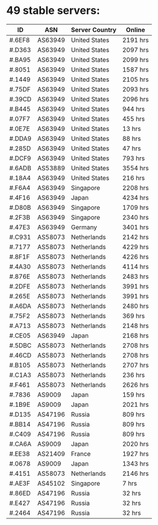 # 49 stable servers:

| ID | ASN | Server Country | Online |
| ------ | ------ | ------ | ------ |
| #.6EF8 | AS63949 | United States | 2191 hrs |
| #.D363 | AS63949 | United States | 2097 hrs |
| #.BA95 | AS63949 | United States | 2099 hrs |
| #.8051 | AS63949 | United States | 1587 hrs |
| #.1449 | AS63949 | United States | 2105 hrs |
| #.75DF | AS63949 | United States | 2093 hrs |
| #.39CD | AS63949 | United States | 2096 hrs |
| #.B445 | AS63949 | United States | 944 hrs |
| #.07F7 | AS63949 | United States | 455 hrs |
| #.0E7E | AS63949 | United States | 13 hrs |
| #.DDA9 | AS63949 | United States | 88 hrs |
| #.285D | AS63949 | United States | 47 hrs |
| #.DCF9 | AS63949 | United States | 793 hrs |
| #.6ADB | AS53889 | United States | 3554 hrs |
| #.18A4 | AS63949 | United States | 216 hrs |
| #.F6A4 | AS63949 | Singapore | 2208 hrs |
| #.4F16 | AS63949 | Japan | 4234 hrs |
| #.D80B | AS63949 | Singapore | 1709 hrs |
| #.2F3B | AS63949 | Singapore | 2340 hrs |
| #.47E3 | AS63949 | Germany | 3401 hrs |
| #.C931 | AS58073 | Netherlands | 2142 hrs |
| #.7177 | AS58073 | Netherlands | 4229 hrs |
| #.8F1F | AS58073 | Netherlands | 4226 hrs |
| #.4A30 | AS58073 | Netherlands | 4114 hrs |
| #.876E | AS58073 | Netherlands | 2483 hrs |
| #.2DFE | AS58073 | Netherlands | 3991 hrs |
| #.265E | AS58073 | Netherlands | 3991 hrs |
| #.A6DA | AS58073 | Netherlands | 2480 hrs |
| #.75F2 | AS58073 | Netherlands | 369 hrs |
| #.A713 | AS58073 | Netherlands | 2148 hrs |
| #.CE05 | AS63949 | Japan | 2168 hrs |
| #.5DBC | AS58073 | Netherlands | 2708 hrs |
| #.46CD | AS58073 | Netherlands | 2708 hrs |
| #.B105 | AS58073 | Netherlands | 2707 hrs |
| #.C1A3 | AS58073 | Netherlands | 236 hrs |
| #.F461 | AS58073 | Netherlands | 2626 hrs |
| #.7836 | AS9009 | Japan | 159 hrs |
| #.1B9E | AS9009 | Japan | 2021 hrs |
| #.D135 | AS47196 | Russia | 809 hrs |
| #.BB14 | AS47196 | Russia | 809 hrs |
| #.C409 | AS47196 | Russia | 809 hrs |
| #.CA6A | AS9009 | Japan | 2020 hrs |
| #.EE38 | AS21409 | France | 1927 hrs |
| #.0678 | AS9009 | Japan | 1343 hrs |
| #.4151 | AS58073 | Netherlands | 2146 hrs |
| #.AE3F | AS45102 | Singapore | 7 hrs |
| #.86ED | AS47196 | Russia | 32 hrs |
| #.E427 | AS47196 | Russia | 32 hrs |
| #.2464 | AS47196 | Russia | 32 hrs |

